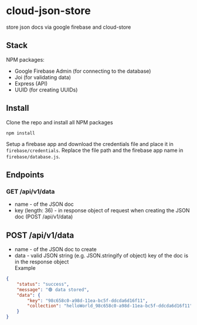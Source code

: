 # cloud-json-store
store json docs via google firebase and cloud-store

## Stack
NPM packages:
- Google Firebase Admin (for connecting to the database)
- Joi (for validating data)
- Express (API)
- UUID (for creating UUIDs)

## Install
Clone the repo and install all NPM packages
```
npm install
```
Setup a firebase app and download the credentials file and place it in `firebase/credentials`. Replace the file path and the firebase app name in `firebase/database.js`.

## Endpoints

### GET /api/v1/data
- name - of the JSON doc
- key (length: 36) - in response object of request when creating the JSON doc (POST /api/v1/data)

## POST /api/v1/data
- name - of the JSON doc to create
- data - valid JSON string (e.g. JSON.stringify of object)
key of the doc is in the response object
<br>Example
```json
{
    "status": "success",
    "message": "🟢 data stored",
    "data": {
        "key": "98c658c0-a98d-11ea-bc5f-ddcda6d16f11",
        "collection": "helloWorld_98c658c0-a98d-11ea-bc5f-ddcda6d16f11"
    }
}
```